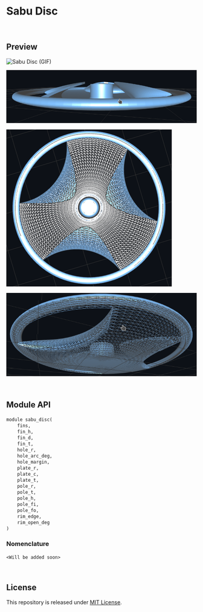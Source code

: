 # Sabu Disc

<br/>

## Preview

![Sabu Disc (GIF)](res/sabu-disc_preview.gif "Preview")

![Sabu Disc (Solid - Side-view)](res/sabu-disc_solid-side.png "Solid - Side-view")

![Sabu Disc (Wireframe - Top-view)](res/sabu-disc_wireframe-top.png "Wireframe - Top-view")

![Sabu Disc (Wireframe - Botton-view)](res/sabu-disc_wireframe-bottom.png "Wireframe - Bottom-view")

<br/>

## Module API

```scad
module sabu_disc(
    fins,
    fin_h,
    fin_d,
    fin_t,
    hole_r,
    hole_arc_deg,
    hole_margin,
    plate_r,
    plate_c,
    plate_t,
    pole_r,
    pole_t,
    pole_h,
    pole_fi,
    pole_fo,
    rim_edge,
    rim_open_deg
)
```

### Nomenclature

`<Will be added soon>`

<br/>

## License

This repository is released under [MIT License](LICENSE).
